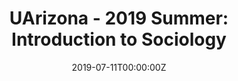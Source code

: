 ---
date: "2019-07-11T00:00:00Z"
external_link: "/files/2019SUM_Soc101_syllabus.pdf"
image:
  caption: Photo by Toa Heftiba on Unsplash
  focal_point: Smart
summary: Introduction to Sociology
tags:
- Demo
title: "UArizona - 2019 Summer: Introduction to Sociology"
---